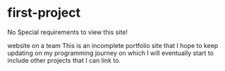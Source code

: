 # first-project
No Special requirements to view this site!

website on a team
This is an incomplete portfolio site that 
I hope to keep updating on my programming journey
on which I will eventually start to include other projects that I can link to.
